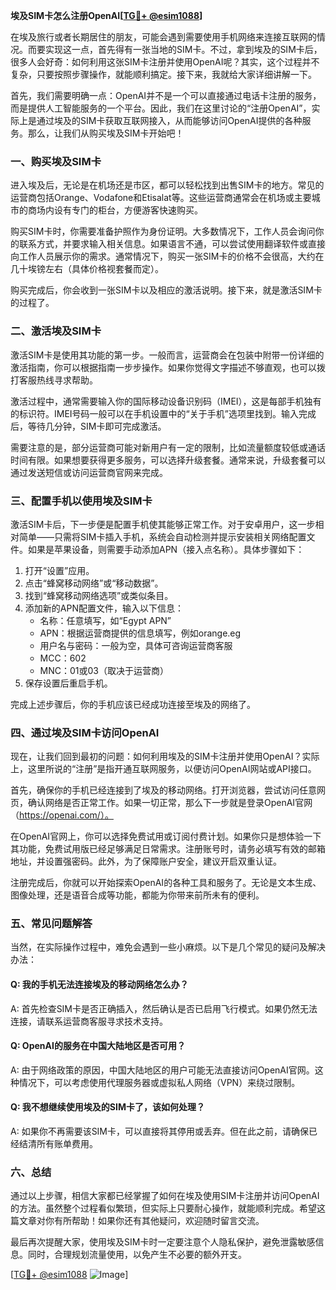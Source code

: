 **埃及SIM卡怎么注册OpenAI[[TG💪+ @esim1088](https://t.me/s/esim1088)]**

在埃及旅行或者长期居住的朋友，可能会遇到需要使用手机网络来连接互联网的情况。而要实现这一点，首先得有一张当地的SIM卡。不过，拿到埃及的SIM卡后，很多人会好奇：如何利用这张SIM卡注册并使用OpenAI呢？其实，这个过程并不复杂，只要按照步骤操作，就能顺利搞定。接下来，我就给大家详细讲解一下。

首先，我们需要明确一点：OpenAI并不是一个可以直接通过电话卡注册的服务，而是提供人工智能服务的一个平台。因此，我们在这里讨论的“注册OpenAI”，实际上是通过埃及的SIM卡获取互联网接入，从而能够访问OpenAI提供的各种服务。那么，让我们从购买埃及SIM卡开始吧！

### 一、购买埃及SIM卡

进入埃及后，无论是在机场还是市区，都可以轻松找到出售SIM卡的地方。常见的运营商包括Orange、Vodafone和Etisalat等。这些运营商通常会在机场或主要城市的商场内设有专门的柜台，方便游客快速购买。

购买SIM卡时，你需要准备护照作为身份证明。大多数情况下，工作人员会询问你的联系方式，并要求输入相关信息。如果语言不通，可以尝试使用翻译软件或直接向工作人员展示你的需求。通常情况下，购买一张SIM卡的价格不会很高，大约在几十埃镑左右（具体价格视套餐而定）。

购买完成后，你会收到一张SIM卡以及相应的激活说明。接下来，就是激活SIM卡的过程了。

### 二、激活埃及SIM卡

激活SIM卡是使用其功能的第一步。一般而言，运营商会在包装中附带一份详细的激活指南，你可以根据指南一步步操作。如果你觉得文字描述不够直观，也可以拨打客服热线寻求帮助。

激活过程中，通常需要输入你的国际移动设备识别码（IMEI），这是每部手机独有的标识符。IMEI号码一般可以在手机设置中的“关于手机”选项里找到。输入完成后，等待几分钟，SIM卡即可完成激活。

需要注意的是，部分运营商可能对新用户有一定的限制，比如流量额度较低或通话时间有限。如果想要获得更多服务，可以选择升级套餐。通常来说，升级套餐可以通过发送短信或访问运营商官网来完成。

### 三、配置手机以使用埃及SIM卡

激活SIM卡后，下一步便是配置手机使其能够正常工作。对于安卓用户，这一步相对简单——只需将SIM卡插入手机，系统会自动检测并提示安装相关网络配置文件。如果是苹果设备，则需要手动添加APN（接入点名称）。具体步骤如下：

1. 打开“设置”应用。
2. 点击“蜂窝移动网络”或“移动数据”。
3. 找到“蜂窝移动网络选项”或类似条目。
4. 添加新的APN配置文件，输入以下信息：
   - 名称：任意填写，如“Egypt APN”
   - APN：根据运营商提供的信息填写，例如orange.eg
   - 用户名与密码：一般为空，具体可咨询运营商客服
   - MCC：602
   - MNC：01或03（取决于运营商）
5. 保存设置后重启手机。

完成上述步骤后，你的手机应该已经成功连接至埃及的网络了。

### 四、通过埃及SIM卡访问OpenAI

现在，让我们回到最初的问题：如何利用埃及的SIM卡注册并使用OpenAI？实际上，这里所说的“注册”是指开通互联网服务，以便访问OpenAI网站或API接口。

首先，确保你的手机已经连接到了埃及的移动网络。打开浏览器，尝试访问任意网页，确认网络是否正常工作。如果一切正常，那么下一步就是登录OpenAI官网（https://openai.com/）。

在OpenAI官网上，你可以选择免费试用或订阅付费计划。如果你只是想体验一下其功能，免费试用版已经足够满足日常需求。注册账号时，请务必填写有效的邮箱地址，并设置强密码。此外，为了保障账户安全，建议开启双重认证。

注册完成后，你就可以开始探索OpenAI的各种工具和服务了。无论是文本生成、图像处理，还是语音合成等功能，都能为你带来前所未有的便利。

### 五、常见问题解答

当然，在实际操作过程中，难免会遇到一些小麻烦。以下是几个常见的疑问及解决办法：

#### Q: 我的手机无法连接埃及的移动网络怎么办？
A: 首先检查SIM卡是否正确插入，然后确认是否已启用飞行模式。如果仍然无法连接，请联系运营商客服寻求技术支持。

#### Q: OpenAI的服务在中国大陆地区是否可用？
A: 由于网络政策的原因，中国大陆地区的用户可能无法直接访问OpenAI官网。这种情况下，可以考虑使用代理服务器或虚拟私人网络（VPN）来绕过限制。

#### Q: 我不想继续使用埃及的SIM卡了，该如何处理？
A: 如果你不再需要该SIM卡，可以直接将其停用或丢弃。但在此之前，请确保已经结清所有账单费用。

### 六、总结

通过以上步骤，相信大家都已经掌握了如何在埃及使用SIM卡注册并访问OpenAI的方法。虽然整个过程看似繁琐，但实际上只要耐心操作，就能顺利完成。希望这篇文章对你有所帮助！如果你还有其他疑问，欢迎随时留言交流。

最后再次提醒大家，使用埃及SIM卡时一定要注意个人隐私保护，避免泄露敏感信息。同时，合理规划流量使用，以免产生不必要的额外开支。

[[TG💪+ @esim1088](https://t.me/s/esim1088) ![Image](https://i.postimg.cc/4NQfJmqS/Snipaste-2025-05-13-00-14-12.png)]